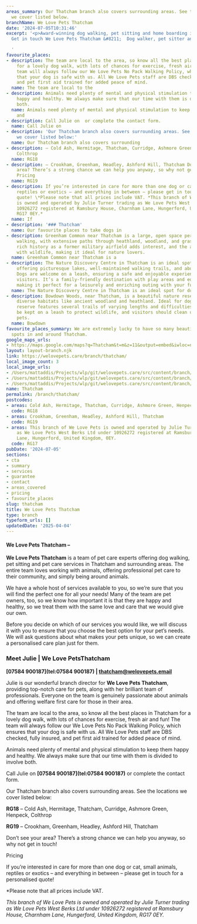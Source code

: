 ```yaml
---
areas_summary: Our Thatcham branch also covers surrounding areas. See the locations
  we cover listed below.
branchName: We Love Pets Thatcham
date: '2024-07-05T10:31:46'
excerpt: '<p>Award-winning dog walking, pet sitting and home boarding in Thatcham
  Get in touch We Love Pets Thatcham &#8211;  Dog walker, pet sitter and dog boarder&hellip;</p>

  '
favourite_places:
- description: The team are local to the area, so know all the best places in Thatcham
    for a lovely dog walk, with lots of chances for exercise, fresh air and fun! The
    team will always follow our We Love Pets No Pack Walking Policy, which ensures
    that your dog is safe with us. All We Love Pets staff are DBS checked, fully insured,
    and pet first aid trained for added peace of mind.
  name: The team are local to the
- description: Animals need plenty of mental and physical stimulation to keep them
    happy and healthy. We always make sure that our time with them is divided to involve
    both.
  name: Animals need plenty of mental and physical stimulation to keep them happy
    and
- description: Call Julie on  or complete the contact form.
  name: Call Julie on
- description: 'Our Thatcham branch also covers surrounding areas. See the locations
    we cover listed below:'
  name: Our Thatcham branch also covers surrounding
- description: – Cold Ash, Hermitage, Thatcham, Curridge, Ashmore Green, Henpeck,
    Colthrop
  name: RG18
- description: – Crookham, Greenham, Headley, Ashford Hill, Thatcham Don’t see your
    area? There’s a strong chance we can help you anyway, so why not get in touch!
    Pricing
  name: RG19
- description: If you’re interested in care for more than one dog or cat, small animals,
    reptiles or exotics – and everything in between – please get in touch for a personalised
    quote! \*Please note that all prices include VAT. *This branch of We Love Pets
    is owned and operated by Julie Turner trading as We Love Pets West Berks Ltd under
    10926272 registered at Ramsbury House, Charnham Lane, Hungerford, United Kingdom,
    RG17 0EY.*
  name: If
- description: '### Thatcham'
  name: Our favourite places to take dogs in
- description: Greenham Common near Thatcham is a large, open space perfect for dog
    walking, with extensive paths through heathland, woodland, and grassland. Its
    rich history as a former military airfield adds interest, and the area is teeming
    with wildlife, making it ideal for nature lovers.
  name: Greenham Common near Thatcham is a
- description: The Nature Discovery Centre in Thatcham is an ideal spot for dog walkers,
    offering picturesque lakes, well-maintained walking trails, and abundant wildlife.
    Dogs are welcome on a leash, ensuring a safe and enjoyable experience for all
    visitors. It’s a family-friendly destination with play areas and educational exhibits,
    making it perfect for a leisurely and enriching outing with your furry friend.
  name: The Nature Discovery Centre in Thatcham is an ideal spot for dog
- description: Bowdown Woods, near Thatcham, is a beautiful nature reserve, offering
    diverse habitats like ancient woodland and heathland. Ideal for dog walking, the
    reserve features several trails of varying lengths and difficulties. Dogs should
    be kept on a leash to protect wildlife, and visitors should clean up after their
    pets.
  name: Bowdown
favourite_places_summary: We are extremely lucky to have so many beautiful dog walking
  spots in and around Thatcham.
google_maps_urls:
- https://maps.google.com/maps?q=Thatcham&t=m&z=11&output=embed&iwloc=near
layout: layout-branch.njk
link: https://welovepets.care/branch/thatcham/
local_image_count: 3
local_image_urls:
- /Users/mattaddis/Projects/wlp/git/welovepets.care/src/content/branch/images/thatcham/A05I8462-1-min-scaled.jpg
- /Users/mattaddis/Projects/wlp/git/welovepets.care/src/content/branch/images/thatcham/A05I8462-1-min-1024x683.jpg
- /Users/mattaddis/Projects/wlp/git/welovepets.care/src/content/branch/images/thatcham/A05I8462-1-min-scaled.jpg
name: Thatcham
permalink: /branch/thatcham/
postcodes:
- areas: Cold Ash, Hermitage, Thatcham, Curridge, Ashmore Green, Henpeck, Colthrop
  code: RG18
- areas: Crookham, Greenham, Headley, Ashford Hill, Thatcham
  code: RG19
- areas: This branch of We Love Pets is owned and operated by Julie Turner trading
    as We Love Pets West Berks Ltd under 10926272 registered at Ramsbury House, Charnham
    Lane, Hungerford, United Kingdom, 0EY.
  code: RG17
pubDate: '2024-07-05'
sections:
- cta
- summary
- services
- guarantee
- contact
- areas_covered
- pricing
- favourite_places
slug: thatcham
title: We Love Pets Thatcham
type: branch
typeform_urls: []
updatedDate: '2025-04-04'
---
```


#### **We Love Pets Thatcham –**

**We Love Pets Thatcham** is a team of pet care experts offering dog walking, pet sitting and pet care services in Thatcham and surrounding areas. The entire team loves working with animals, offering professional pet care to their community, and simply being around animals.

We have a whole host of services available to you, so we’re sure that you will find the perfect one for all your needs! Many of the team are pet owners, too, so we know how important it is that they are happy and healthy, so we treat them with the same love and care that we would give our own.

Before you decide on which of our services you would like, we will discuss it with you to ensure that you choose the best option for your pet’s needs. We will ask questions about what makes your pets unique, so we can create a personalised care plan just for them.

### **Meet Julie | We Love Pets**Thatcham

**[07584 900187](tel:07584 900187) | [thatcham@welovepets.email](mailto:thatcham@welovepets.email)**

Julie is our wonderful branch director for **We Love Pets Thatcham**, providing top-notch care for pets, along with her brilliant team of professionals. Everyone on the team is genuinely passionate about animals and offering welfare first care for those in their area.

The team are local to the area, so know all the best places in Thatcham for a lovely dog walk, with lots of chances for exercise, fresh air and fun! The team will always follow our We Love Pets No Pack Walking Policy, which ensures that your dog is safe with us. All We Love Pets staff are DBS checked, fully insured, and pet first aid trained for added peace of mind.

Animals need plenty of mental and physical stimulation to keep them happy and healthy. We always make sure that our time with them is divided to involve both.

Call Julie on **[07584 900187](tel:07584 900187)** or complete the contact form.

Our Thatcham branch also covers surrounding areas. See the locations we cover listed below:

**RG18** – Cold Ash, Hermitage, Thatcham, Curridge, Ashmore Green, Henpeck, Colthrop

**RG19** – Crookham, Greenham, Headley, Ashford Hill, Thatcham

Don’t see your area? There’s a strong chance we can help you anyway, so why not get in touch!

Pricing

If you’re interested in care for more than one dog or cat, small animals, reptiles or exotics – and everything in between – please get in touch for a personalised quote!

\*Please note that all prices include VAT.

*This branch of We Love Pets is owned and operated by Julie Turner trading as We Love Pets West Berks Ltd under 10926272 registered at Ramsbury House, Charnham Lane, Hungerford, United Kingdom, RG17 0EY.*

